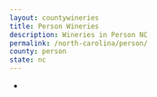 ```yaml
---
layout: countywineries
title: Person Wineries
description: Wineries in Person NC
permalink: /north-carolina/person/
county: person
state: nc
---
```

-
